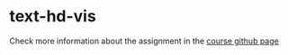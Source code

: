 # text-hd-vis

Check more information about the assignment in the [course github page](<https://github.com/nyuvis/visual_analytics_course/tree/master/assignment_text%2Bhd>)